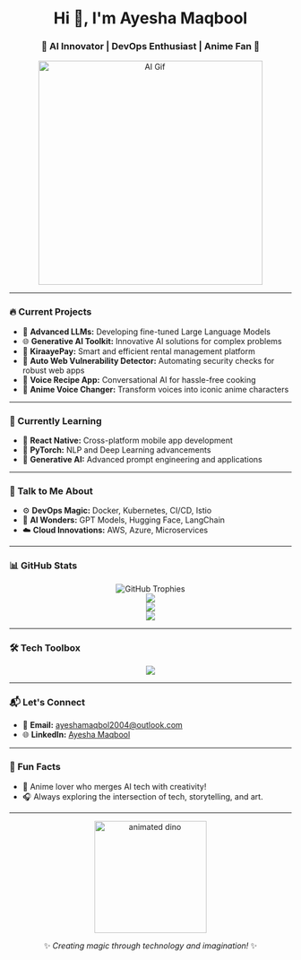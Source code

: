 <h1 align="center">Hi 👋, I'm Ayesha Maqbool</h1>

<h3 align="center">🚀 AI Innovator | DevOps Enthusiast | Anime Fan 🌟</h3>

<p align="center">
 <img src="https://readme-typing-svg.herokuapp.com?font=Fira+Code&weight=600&size=22&pause=1000&color=FF00FF&center=true&width=600&lines=Crafting+AI-driven+solutions+✨;Building+seamless+DevOps+pipelines+🔧;Bringing+Anime+characters+to+life+🎌;Const
</p>

<img align="right" alt="AI Gif" width="400" src="https://cdn.dribbble.com/users/1162077/screenshots/3848914/media/7ed7d5ca074b48b328150e5a231e8d1f.gif">

---

### 🔥 Current Projects

* 🤖 **Advanced LLMs:** Developing fine-tuned Large Language Models
* 🌐 **Generative AI Toolkit:** Innovative AI solutions for complex problems
* 🏡 **KiraayePay:** Smart and efficient rental management platform
* 🔐 **Auto Web Vulnerability Detector:** Automating security checks for robust web apps
* 🥘 **Voice Recipe App:** Conversational AI for hassle-free cooking
* 🎤 **Anime Voice Changer:** Transform voices into iconic anime characters

---

### 📖 Currently Learning

* 📱 **React Native:** Cross-platform mobile app development
* 🧠 **PyTorch:** NLP and Deep Learning advancements
* 🚀 **Generative AI:** Advanced prompt engineering and applications

---

### 💬 Talk to Me About

* ⚙️ **DevOps Magic:** Docker, Kubernetes, CI/CD, Istio
* 🤖 **AI Wonders:** GPT Models, Hugging Face, LangChain
* ☁️ **Cloud Innovations:** AWS, Azure, Microservices

---

### 📊 GitHub Stats

<p align="center">
  <img src="https://github-profile-trophy.vercel.app/?username=ayesha1829&theme=monokai&margin-w=10&no-bg=true&no-frame=true" alt="GitHub Trophies" />
  <br>
  <img src="https://github-readme-stats.vercel.app/api?username=ayesha1829&show_icons=true&theme=radical&hide_border=true&count_private=true" />
  <br>
  <img src="https://github-readme-streak-stats.herokuapp.com/?user=ayesha1829&theme=radical&hide_border=true" />
  <br>
  <img src="https://github-readme-stats.vercel.app/api/top-langs/?username=ayesha1829&layout=compact&theme=radical&hide_border=true" />
</p>

---

### 🛠️ Tech Toolbox

<p align="center">
  <img src="https://skillicons.dev/icons?i=python,typescript,react,nextjs,tailwind,redux,nodejs,express,mongodb,postgres,docker,kubernetes,aws,git,github,vscode&theme=dark" />
</p>

---

### 📬 Let's Connect

* 📧 **Email:** [ayeshamaqbol2004@outlook.com](mailto:ayeshamaqbol2004@outlook.com)
* 🌐 **LinkedIn:** [Ayesha Maqbool](https://www.linkedin.com/in/ayesmaq)

---

### 🎯 Fun Facts

* 🌸 Anime lover who merges AI tech with creativity!
* 🎧 Always exploring the intersection of tech, storytelling, and art.

---

<p align="center">
  <img src="https://github.com/SP-XD/SP-XD/raw/main/images/dino_rounded.gif" width="200" alt="animated dino"/>
</p>

<p align="center">
  ✨ <em>Creating magic through technology and imagination!</em> ✨
</p>
